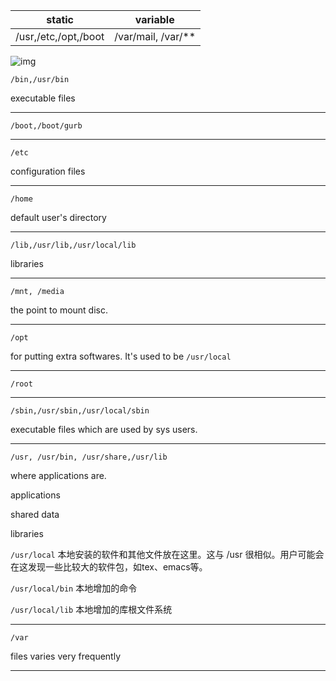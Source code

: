 | static | variable |
| --- | --- |
| /usr,/etc,/opt,/boot | /var/mail, /var/** |


![img](https://upload-images.jianshu.io/upload_images/1769008-1c2e76f4464814bf..jpg?imageMogr2/auto-orient/strip%7CimageView2/2/w/672/format/webp)


`/bin,/usr/bin` 

executable files

---

`/boot,/boot/gurb`

---

`/etc`

configuration files

---

`/home`

default user's directory

---

`/lib,/usr/lib,/usr/local/lib`

libraries

---

`/mnt, /media`

the point to mount disc.

---

`/opt`

for putting extra softwares. It's used to be `/usr/local`

---

`/root`

---

`/sbin,/usr/sbin,/usr/local/sbin`

executable files which are used by sys users.

---

`/usr, /usr/bin, /usr/share,/usr/lib`

where applications are.

applications

shared data

libraries

`/usr/local` 本地安装的软件和其他文件放在这里。这与 /usr 很相似。用户可能会在这发现一些比较大的软件包，如tex、emacs等。

`/usr/local/bin` 本地增加的命令

`/usr/local/lib` 本地增加的库根文件系统

---

`/var`

files varies very frequently

---
